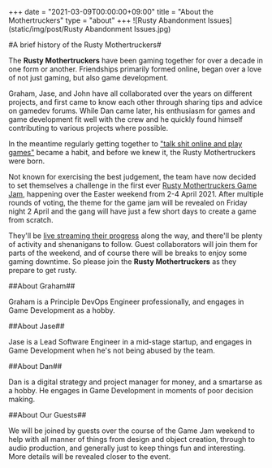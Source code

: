 +++
date = "2021-03-09T00:00:00+09:00"
title = "About the Mothertruckers"
type = "about"
+++
![Rusty Abandonment Issues](static/img/post/Rusty Abandonment Issues.jpg)

#A brief history of the Rusty Mothertruckers#

The **Rusty Mothertruckers** have been gaming together for over a decade in one form or another. Friendships primarily formed online, began over a love of not just gaming, but also game development.

Graham, Jase, and John have all collaborated over the years on different projects, and first came to know each other through sharing tips and advice on gamedev forums. While Dan came later, his enthusiasm for games and game development fit well with the crew and he quickly found himself contributing to various projects where possible.

In the meantime regularly getting together to ["talk shit online and play games"](https://www.twitch.tv/grahamweldon) became a habit, and before we knew it, the Rusty Mothertruckers were born.

Not known for exercising the best judgement, the team have now decided to set themselves a challenge in the first ever [Rusty Mothertruckers Game Jam](https://rustymothertruckers.com/post/20210309-rmgj-announcement/), happening over the Easter weekend from 2-4 April 2021. After multiple rounds of voting, the theme for the game jam will be revealed on Friday night 2 April and the gang will have just a few short days to create a game from scratch.

They'll be [live streaming their progress](https://rustymothertruckers.com/streams/) along the way, and there'll be plenty of activity and shenanigans to follow. Guest collaborators will join them for parts of the weekend, and of course there will be breaks to enjoy some gaming downtime. So please join the **Rusty Mothertruckers** as they prepare to get rusty.

##About Graham##

Graham is a Principle DevOps Engineer professionally, and engages in Game Development as a hobby.

##About Jase##

Jase is a Lead Software Engineer in a mid-stage startup, and engages in Game Development when he's not being abused by the team.

##About Dan##

Dan is a digital strategy and project manager for money, and a smartarse as a hobby. He engages in Game Development in moments of poor decision making.

##About Our Guests##

We will be joined by guests over the course of the Game Jam weekend to help with all manner of things from design and object creation, through to audio production, and generally just to keep things fun and interesting. More details will be revealed closer to the event.
